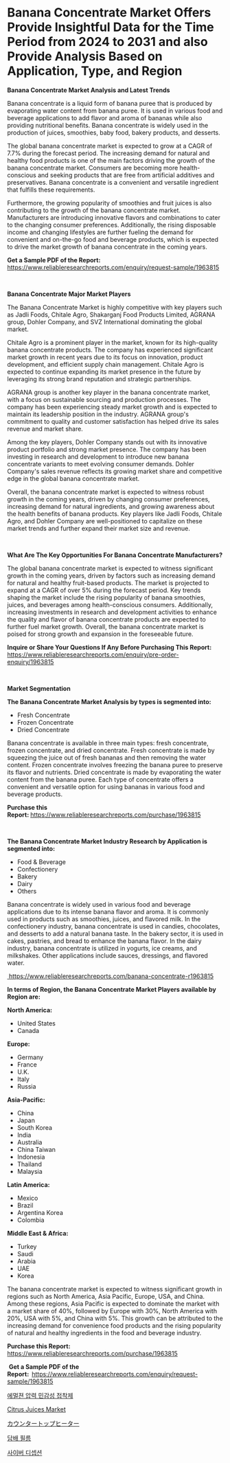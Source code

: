 <p><h1>Banana Concentrate Market Offers Provide Insightful Data for the Time Period from 2024 to 2031 and also Provide Analysis Based on Application, Type, and Region</h1></p><p><strong>Banana Concentrate Market Analysis and Latest Trends</strong></p>
<p><p>Banana concentrate is a liquid form of banana puree that is produced by evaporating water content from banana puree. It is used in various food and beverage applications to add flavor and aroma of bananas while also providing nutritional benefits. Banana concentrate is widely used in the production of juices, smoothies, baby food, bakery products, and desserts.</p><p>The global banana concentrate market is expected to grow at a CAGR of 7.7% during the forecast period. The increasing demand for natural and healthy food products is one of the main factors driving the growth of the banana concentrate market. Consumers are becoming more health-conscious and seeking products that are free from artificial additives and preservatives. Banana concentrate is a convenient and versatile ingredient that fulfills these requirements.</p><p>Furthermore, the growing popularity of smoothies and fruit juices is also contributing to the growth of the banana concentrate market. Manufacturers are introducing innovative flavors and combinations to cater to the changing consumer preferences. Additionally, the rising disposable income and changing lifestyles are further fueling the demand for convenient and on-the-go food and beverage products, which is expected to drive the market growth of banana concentrate in the coming years.</p></p>
<p><strong>Get a Sample PDF of the Report:&nbsp;</strong> <a href="https://www.reliableresearchreports.com/enquiry/request-sample/1963815">https://www.reliableresearchreports.com/enquiry/request-sample/1963815</a></p>
<p>&nbsp;</p>
<p><strong>Banana Concentrate Major Market Players</strong></p>
<p><p>The Banana Concentrate Market is highly competitive with key players such as Jadli Foods, Chitale Agro, Shakarganj Food Products Limited, AGRANA group, Dohler Company, and SVZ International dominating the global market. </p><p>Chitale Agro is a prominent player in the market, known for its high-quality banana concentrate products. The company has experienced significant market growth in recent years due to its focus on innovation, product development, and efficient supply chain management. Chitale Agro is expected to continue expanding its market presence in the future by leveraging its strong brand reputation and strategic partnerships.</p><p>AGRANA group is another key player in the banana concentrate market, with a focus on sustainable sourcing and production processes. The company has been experiencing steady market growth and is expected to maintain its leadership position in the industry. AGRANA group's commitment to quality and customer satisfaction has helped drive its sales revenue and market share.</p><p>Among the key players, Dohler Company stands out with its innovative product portfolio and strong market presence. The company has been investing in research and development to introduce new banana concentrate variants to meet evolving consumer demands. Dohler Company's sales revenue reflects its growing market share and competitive edge in the global banana concentrate market.</p><p>Overall, the banana concentrate market is expected to witness robust growth in the coming years, driven by changing consumer preferences, increasing demand for natural ingredients, and growing awareness about the health benefits of banana products. Key players like Jadli Foods, Chitale Agro, and Dohler Company are well-positioned to capitalize on these market trends and further expand their market size and revenue.</p></p>
<p>&nbsp;</p>
<p><strong>What Are The Key Opportunities For Banana Concentrate Manufacturers?</strong></p>
<p><p>The global banana concentrate market is expected to witness significant growth in the coming years, driven by factors such as increasing demand for natural and healthy fruit-based products. The market is projected to expand at a CAGR of over 5% during the forecast period. Key trends shaping the market include the rising popularity of banana smoothies, juices, and beverages among health-conscious consumers. Additionally, increasing investments in research and development activities to enhance the quality and flavor of banana concentrate products are expected to further fuel market growth. Overall, the banana concentrate market is poised for strong growth and expansion in the foreseeable future.</p></p>
<p><strong>Inquire or Share Your Questions If Any Before Purchasing This Report:</strong> <a href="https://www.reliableresearchreports.com/enquiry/pre-order-enquiry/1963815">https://www.reliableresearchreports.com/enquiry/pre-order-enquiry/1963815</a></p>
<p>&nbsp;</p>
<p><strong>Market Segmentation</strong></p>
<p><strong>The Banana Concentrate Market Analysis by types is segmented into:</strong></p>
<p><ul><li>Fresh Concentrate</li><li>Frozen Concentrate</li><li>Dried Concentrate</li></ul></p>
<p><p>Banana concentrate is available in three main types: fresh concentrate, frozen concentrate, and dried concentrate. Fresh concentrate is made by squeezing the juice out of fresh bananas and then removing the water content. Frozen concentrate involves freezing the banana puree to preserve its flavor and nutrients. Dried concentrate is made by evaporating the water content from the banana puree. Each type of concentrate offers a convenient and versatile option for using bananas in various food and beverage products.</p></p>
<p><strong>Purchase this Report:&nbsp;</strong><a href="https://www.reliableresearchreports.com/purchase/1963815">https://www.reliableresearchreports.com/purchase/1963815</a></p>
<p>&nbsp;</p>
<p><strong>The Banana Concentrate Market Industry Research by Application is segmented into:</strong></p>
<p><ul><li>Food & Beverage</li><li>Confectionery</li><li>Bakery</li><li>Dairy</li><li>Others</li></ul></p>
<p><p>Banana concentrate is widely used in various food and beverage applications due to its intense banana flavor and aroma. It is commonly used in products such as smoothies, juices, and flavored milk. In the confectionery industry, banana concentrate is used in candies, chocolates, and desserts to add a natural banana taste. In the bakery sector, it is used in cakes, pastries, and bread to enhance the banana flavor. In the dairy industry, banana concentrate is utilized in yogurts, ice creams, and milkshakes. Other applications include sauces, dressings, and flavored water.</p></p>
<p><a href="https://www.reliableresearchreports.com/banana-concentrate-r1963815">&nbsp;https://www.reliableresearchreports.com/banana-concentrate-r1963815</a></p>
<p><strong>In terms of Region, the Banana Concentrate Market Players available by Region are:</strong></p>
<p>
    <p> <strong> North America: </strong>
        <ul>
            <li>United States</li>
            <li>Canada</li>
        </ul>
        </p> 
    <p> <strong> Europe: </strong>
        <ul>
            <li>Germany</li>
            <li>France</li>
            <li>U.K.</li>
            <li>Italy</li>
            <li>Russia</li>
        </ul>
        </p> 
    <p> <strong> Asia-Pacific: </strong>
        <ul>
            <li>China</li>
            <li>Japan</li>
            <li>South Korea</li>
            <li>India</li>
            <li>Australia</li>
            <li>China Taiwan</li>
            <li>Indonesia</li>
            <li>Thailand</li>
            <li>Malaysia</li>
        </ul>
        </p> 
    <p> <strong> Latin America: </strong>
        <ul>
            <li>Mexico</li>
            <li>Brazil</li>
            <li>Argentina Korea</li>
            <li>Colombia</li>
        </ul>
        </p> 
    <p> <strong> Middle East & Africa: </strong>
        <ul>
            <li>Turkey</li>
            <li>Saudi</li>
            <li>Arabia</li>
            <li>UAE</li>
            <li>Korea</li>
        </ul>
    </p>
    </p>
<p><p>The banana concentrate market is expected to witness significant growth in regions such as North America, Asia Pacific, Europe, USA, and China. Among these regions, Asia Pacific is expected to dominate the market with a market share of 40%, followed by Europe with 30%, North America with 20%, USA with 5%, and China with 5%. This growth can be attributed to the increasing demand for convenience food products and the rising popularity of natural and healthy ingredients in the food and beverage industry.</p></p>
<p><strong>Purchase this Report: </strong><a href="https://www.reliableresearchreports.com/purchase/1963815">https://www.reliableresearchreports.com/purchase/1963815</a></p>
<p>&nbsp;<strong>Get a Sample PDF of the Report:&nbsp;&nbsp;</strong><a href="https://www.reliableresearchreports.com/enquiry/request-sample/1963815">https://www.reliableresearchreports.com/enquiry/request-sample/1963815</a></p>
<p><strong></strong></p>
<p><p><a href="https://medium.com/@jackieshlerin9805/%EC%9C%A0%ED%99%94-%EC%95%95%EB%A0%A5-%EA%B0%90%EB%8F%84-%EC%A0%91%EC%B0%A9%EC%A0%9C-%EC%8B%9C%EC%9E%A5-%EB%B3%B4%EA%B3%A0%EC%84%9C%EB%8A%94%EC%9D%B4-%EC%8B%9C%EC%9E%A5%EC%9D%98-%EC%B5%9C%EC%8B%A0-%ED%8A%B8%EB%A0%8C%EB%93%9C%EC%99%80-%EC%84%B1%EC%9E%A5-%EA%B8%B0%ED%9A%8C%EB%A5%BC-%EB%B0%9D%ED%98%80%EC%A4%8D%EB%8B%88%EB%8B%A4-5036beafc72a">에멀젼 압력 민감성 접착제</a></p><p><a href="https://github.com/wusalecollins540tpqoz/Market-Research-Report-List-1/blob/main/citrus-juices-market.md">Citrus Juices Market</a></p><p><a href="https://medium.com/@austincooper525/%E3%82%AB%E3%82%A6%E3%83%B3%E3%82%BF%E3%83%BC%E3%83%88%E3%83%83%E3%83%97%E3%83%92%E3%83%BC%E3%82%BF%E3%83%BC%E5%B8%82%E5%A0%B4-%E7%AB%B6%E4%BA%89%E5%88%86%E6%9E%90-%E5%B8%82%E5%A0%B4%E5%8B%95%E5%90%91-%E5%8F%8A%E3%81%B32031%E5%B9%B4%E3%81%BE%E3%81%A7%E3%81%AE%E4%BA%88%E6%B8%AC-801b0af96b9f">カウンタートップヒーター</a></p><p><a href="https://github.com/Penelolack456456/Market-Research-Report-List-1/blob/main/625921716985.md">담배 필름</a></p><p><a href="https://medium.com/@bobbyreitenberg879562023/%EC%82%AC%EC%9D%B4%EB%B2%84-%EC%86%8D%EC%9E%84%EC%88%98-%EC%8B%9C%EC%9E%A5-%EA%B2%BD%EC%9F%81-%EB%B6%84%EC%84%9D-%EC%8B%9C%EC%9E%A5-%EB%8F%99%ED%96%A5-%EB%B0%8F-2031%EB%85%84%EA%B9%8C%EC%A7%80%EC%9D%98-%EC%98%88%EC%B8%A1-783e4219d330">사이버 디셉션</a></p></p>